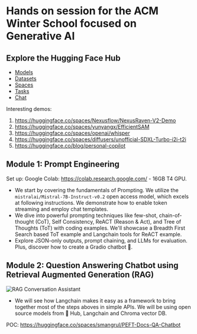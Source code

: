 # Hands on session for the ACM Winter School focused on Generative AI

## Explore the Hugging Face Hub 
 - [Models](https://huggingface.co/models)
 - [Datasets](https://huggingface.co/datasets)
 - [Spaces](https://huggingface.co/spaces)
 - [Tasks](https://huggingface.co/tasks)
 - [Chat](https://huggingface.co/chat/)

 Interesting demos:
 1. https://huggingface.co/spaces/Nexusflow/NexusRaven-V2-Demo
 2. https://huggingface.co/spaces/yunyangx/EfficientSAM
 3. https://huggingface.co/spaces/openai/whisper
 4. https://huggingface.co/spaces/diffusers/unofficial-SDXL-Turbo-i2i-t2i
 5. https://huggingface.co/blog/personal-copilot


## Module 1: Prompt Engineering

Set up:
Google Colab: https://colab.research.google.com/ - 16GB T4 GPU.

- We start by covering the fundamentals of Prompting. We utilize the `mistralai/Mistral-7B-Instruct-v0.2` open access model, which excels at following instructions. We demonstrate how to enable token streaming and employ chat templates.
- We dive into powerful prompting techniques like few-shot, chain-of-thought (CoT), Self Consistency, ReACT (Reason & Act), and Tree of Thoughts (ToT) with coding examples. We'll showcase a Breadth First Search based ToT example and Langchain tools for ReACT example.
- Explore JSON-only outputs, prompt chaining, and LLMs for evaluation. Plus, discover how to create a Gradio chatbot 🚀.

## Module 2: Question Answering Chatbot using Retrieval Augmented Generation (RAG) 

![RAG Conversation Assistant](https://drive.google.com/uc?id=1uZppqKTPFt0zfrTsA-76AGRfPcp-PY-a)

- We will see how Langchain makes it easy as a framework to bring together most of the steps aboves in simple APIs. We will be using open source models from 🤗 Hub, Langchain and Chroma vector DB.

POC: https://huggingface.co/spaces/smangrul/PEFT-Docs-QA-Chatbot